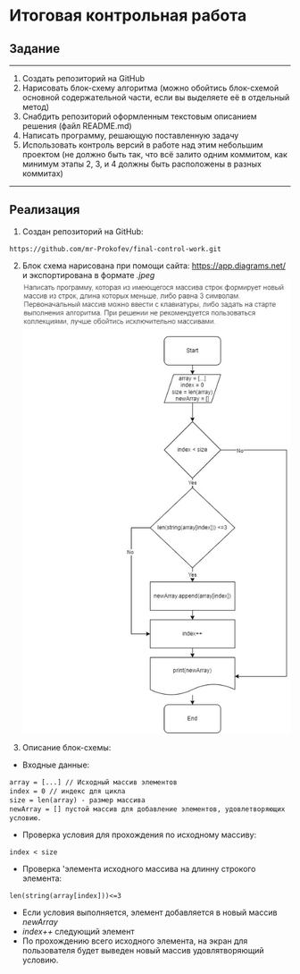 # Итоговая контрольная работа
## Задание
***
1. Создать репозиторий на GitHub
2. Нарисовать блок-схему алгоритма (можно обойтись блок-схемой основной содержательной части, если вы выделяете её в отдельный метод)
3. Снабдить репозиторий оформленным текстовым описанием решения (файл README.md)
4. Написать программу, решающую поставленную задачу
5. Использовать контроль версий в работе над этим небольшим проектом (не должно быть так, что всё залито одним коммитом, как минимум этапы 2, 3, и 4 должны быть расположены в разных коммитах)
***
## Реализация

1. Создан репозиторий на GitHub: 
```
https://github.com/mr-Prokofev/final-control-work.git
```
2. Блок схема нарисована при помощи сайта: https://app.diagrams.net/ и экспортирована в формате *.jpeg*
![diagramma](ArrayString.jpg)

3. Описание блок-схемы:
* Входные данные: 
```
array = [...] // Исходный массив элементов
index = 0 // индекс для цикла
size = len(array) - размер массива
newArray = [] пустой массив для добавление элементов, удовлетворяющих условию.

```

* Проверка условия для прохождения по исходному массиву:
```
index < size
```

* Проверка 'элемента исходного массива на длинну строкого элемента:
```
len(string(array[index]))<=3 
```
* Если условия выполняется, элемент добавляется в новый массив *newArray*
* *index++* следующий элемент
* По прохождению всего исходного элемента, на экран для пользователя будет выведен новый массив удовлятворяющий условию.